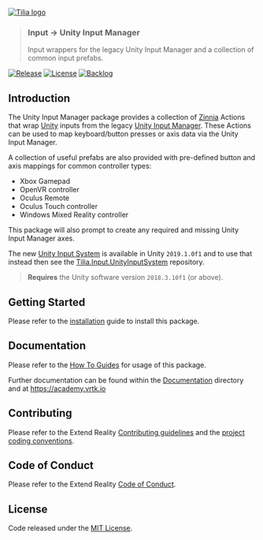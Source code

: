 [![Tilia logo][Tilia-Image]](#)

> ### Input -> Unity Input Manager
> Input wrappers for the legacy Unity Input Manager and a collection of common input prefabs.

[![Release][Version-Release]][Releases]
[![License][License-Badge]][License]
[![Backlog][Backlog-Badge]][Backlog]

## Introduction

The Unity Input Manager package provides a collection of [Zinnia] Actions that wrap [Unity] inputs from the legacy [Unity Input Manager]. These Actions can be used to map keyboard/button presses or axis data via the Unity Input Manager.

A collection of useful prefabs are also provided with pre-defined button and axis mappings for common controller types:

* Xbox Gamepad
* OpenVR controller
* Oculus Remote
* Oculus Touch controller
* Windows Mixed Reality controller

This package will also prompt to create any required and missing Unity Input Manager axes.

The new [Unity Input System] is available in Unity `2019.1.0f1` and to use that instead then see the [Tilia.Input.UnityInputSystem] repository.

> **Requires** the Unity software version `2018.3.10f1` (or above).

## Getting Started

Please refer to the [installation] guide to install this package.

## Documentation

Please refer to the [How To Guides] for usage of this package.

Further documentation can be found within the [Documentation] directory and at https://academy.vrtk.io

## Contributing

Please refer to the Extend Reality [Contributing guidelines] and the [project coding conventions].

## Code of Conduct

Please refer to the Extend Reality [Code of Conduct].

## License

Code released under the [MIT License][License].

[License-Badge]: https://img.shields.io/github/license/ExtendRealityLtd/Tilia.Input.UnityInputManager.svg
[Version-Release]: https://img.shields.io/github/release/ExtendRealityLtd/Tilia.Input.UnityInputManager.svg
[project coding conventions]: https://github.com/ExtendRealityLtd/.github/blob/master/CONVENTIONS/UNITY3D.md

[Tilia-Image]: https://user-images.githubusercontent.com/1029673/67681496-5bf10700-f985-11e9-9413-e61801b6eab5.png
[License]: LICENSE.md
[Documentation]: Documentation/
[How To Guides]: Documentation/HowToGuides/
[Installation]: Documentation/HowToGuides/Installation/README.md
[Backlog]: http://tracker.vrtk.io
[Backlog-Badge]: https://img.shields.io/badge/project-backlog-78bdf2.svg
[Releases]: ../../releases
[Contributing guidelines]: https://github.com/ExtendRealityLtd/.github/blob/master/CONTRIBUTING.md
[Code of Conduct]: https://github.com/ExtendRealityLtd/.github/blob/master/CODE_OF_CONDUCT.md

[Zinnia]: https://github.com/ExtendRealityLtd/Zinnia.Unity
[Unity]: https://unity3d.com/
[Unity Input Manager]: https://docs.unity3d.com/Manual/class-InputManager.html
[Unity Input System]: https://docs.unity3d.com/Manual/com.unity.inputsystem.html
[Tilia.Input.UnityInputSystem]: https://github.com/ExtendRealityLtd/Tilia.Input.UnityInputSystem
